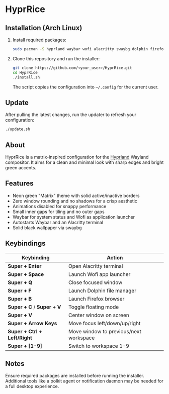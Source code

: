 # HyprRice

## Installation (Arch Linux)

1. Install required packages:
   ```bash
   sudo pacman -S hyprland waybar wofi alacritty swaybg dolphin firefox
   ```
2. Clone this repository and run the installer:
   ```bash
   git clone https://github.com/<your_user>/HyprRice.git
   cd HyprRice
   ./install.sh
   ```
   The script copies the configuration into `~/.config` for the current user.

## Update

After pulling the latest changes, run the updater to refresh your configuration:

```bash
./update.sh
```

## About

HyprRice is a matrix-inspired configuration for the [Hyprland](https://github.com/hyprwm/Hyprland) Wayland compositor. It aims for a clean and minimal look with sharp edges and bright green accents.

## Features

- Neon green "Matrix" theme with solid active/inactive borders
- Zero window rounding and no shadows for a crisp aesthetic
- Animations disabled for snappy performance
- Small inner gaps for tiling and no outer gaps
- Waybar for system status and Wofi as application launcher
- Autostarts Waybar and an Alacritty terminal
- Solid black wallpaper via swaybg

## Keybindings

| Keybinding | Action |
|------------|--------|
| **Super + Enter** | Open Alacritty terminal |
| **Super + Space** | Launch Wofi app launcher |
| **Super + Q** | Close focused window |
| **Super + F** | Launch Dolphin file manager |
| **Super + B** | Launch Firefox browser |
| **Super + C** / **Super + V** | Toggle floating mode |
| **Super + V** | Center window on screen |
| **Super + Arrow Keys** | Move focus left/down/up/right |
| **Super + Ctrl + Left/Right** | Move window to previous/next workspace |
| **Super + [1-9]** | Switch to workspace 1-9 |

## Notes

Ensure required packages are installed before running the installer. Additional tools like a polkit agent or notification daemon may be needed for a full desktop experience.
